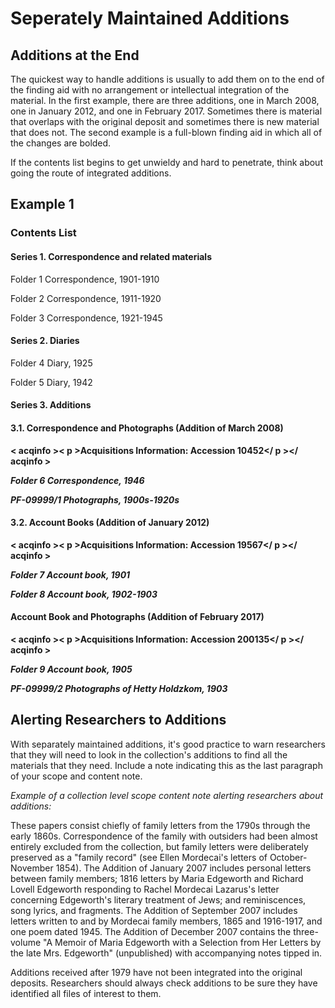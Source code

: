 # Seperately Maintained Additions

## Additions at the End

The quickest way to handle additions is usually to add them on to the end of the finding aid with no arrangement or intellectual integration of the material.  In the first example, there are three additions, one in March 2008, one in January 2012, and one in February 2017. Sometimes there is material that overlaps with the original deposit and sometimes there is new material that does not.  The second example is a full-blown finding aid in which all of the changes are bolded. 

If the contents list begins to get unwieldy and hard to penetrate, think about going the route of integrated additions. 

## Example 1

### Contents List

#### Series 1. Correspondence and related materials

Folder 1 Correspondence, 1901-1910 

Folder 2 Correspondence, 1911-1920 

Folder 3 Correspondence, 1921-1945 

#### Series 2. Diaries

Folder 4 Diary, 1925 

Folder 5 Diary, 1942  

#### Series 3. Additions

#### 3.1. Correspondence and Photographs (Addition of March 2008)

**< acqinfo >< p >Acquisitions Information: Accession 10452</ p ></ acqinfo >**

**_Folder 6 Correspondence, 1946_**

**_PF-09999/1 Photographs, 1900s-1920s_** 

#### 3.2. Account Books (Addition of January 2012)  

**< acqinfo >< p >Acquisitions Information: Accession 19567</ p ></ acqinfo >**

**_Folder 7 Account book, 1901_**

**_Folder 8 Account book, 1902-1903_**

#### Account Book and Photographs (Addition of February 2017)  

**< acqinfo >< p >Acquisitions Information: Accession 200135</ p ></ acqinfo >**

**_Folder 9 Account book, 1905_**

**_PF-09999/2 Photographs of Hetty Holdzkom, 1903_**

## Alerting Researchers to Additions

With separately maintained additions, it's good practice to warn researchers that they will need to look in the collection's additions to find all the materials that they need. Include a note indicating this as the last paragraph of your scope and content note.  

_Example of a collection level scope content note alerting researchers about additions:_

These papers consist chiefly of family letters from the 1790s through the early 1860s. Correspondence of the family with outsiders had been almost entirely excluded from the collection, but family letters were deliberately preserved as a "family record" (see Ellen Mordecai's letters of October-November 1854). The Addition of January 2007 includes personal letters between family members; 1816 letters by Maria Edgeworth and Richard Lovell Edgeworth responding to Rachel Mordecai Lazarus's letter concerning Edgeworth's literary treatment of Jews; and reminiscences, song lyrics, and fragments. The Addition of September 2007 includes letters written to and by Mordecai family members, 1865 and 1916-1917, and one poem dated 1945. The Addition of December 2007 contains the three-volume "A Memoir of Maria Edgeworth with a Selection from Her Letters by the late Mrs. Edgeworth" (unpublished) with accompanying notes tipped in.  

Additions received after 1979 have not been integrated into the original deposits. Researchers should always check additions to be sure they have identified all files of interest to them. 

